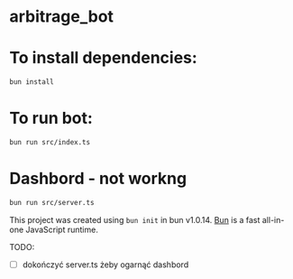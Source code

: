 # arbitrage_bot

# To install dependencies:
```bash
bun install
```

# To run bot:
```bash 
bun run src/index.ts
```

# Dashbord - not workng
```bash
bun run src/server.ts
```


This project was created using `bun init` in bun v1.0.14. [Bun](https://bun.sh) is a fast all-in-one JavaScript runtime.


TODO:
- [ ] dokończyć server.ts żeby ogarnąć dashbord